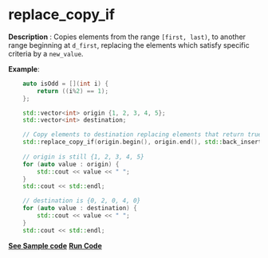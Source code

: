 # replace_copy_if

**Description** : Copies elements from the range `[first, last)`, to another range beginning at `d_first`, replacing the elements which satisfy specific criteria by a `new_value`.

**Example**:
```cpp
    auto isOdd = [](int i) {
        return ((i%2) == 1);
    };

    std::vector<int> origin {1, 2, 3, 4, 5};
    std::vector<int> destination;

    // Copy elements to destination replacing elements that return true for isOdd by 0
    std::replace_copy_if(origin.begin(), origin.end(), std::back_inserter(destination), isOdd, 0);                           
    
    // origin is still {1, 2, 3, 4, 5}
    for (auto value : origin) { 
        std::cout << value << " "; 
    }
    std::cout << std::endl;

    // destination is {0, 2, 0, 4, 0}
    for (auto value : destination) { 
        std::cout << value << " "; 
    }
    std::cout << std::endl;
```
**[See Sample code](../snippets/algorithm/replace_copy_if.cpp)**
**[Run Code](https://rextester.com/ZAAX85552)**
